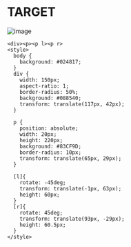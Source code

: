 # TARGET

![image](https://github.com/gaschneider/cssbattle/assets/16023844/c4ed40cc-f21d-4fed-acd2-f45355d61350)

```
<div><p><p l><p r>
<style>
  body {
    background: #024817;
  }
  div {
    width: 150px;
    aspect-ratio: 1;
    border-radius: 50%;
    background: #088540;
    transform: translate(117px, 42px);
  }

  p {
    position: absolute;
    width: 20px;
    height: 220px;
    background: #83CF9D;
    border-radius: 10px;
    transform: translate(65px, 29px);
  }

  [l]{
    rotate: -45deg;
    transform: translate(-1px, 63px);
    height: 60px;
  }
  [r]{
    rotate: 45deg;
    transform: translate(93px, -29px);
    height: 60.5px;
  }
</style>
```

